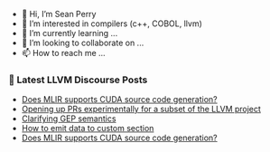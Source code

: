 - 👋 Hi, I’m Sean Perry
- 👀 I’m interested in compilers (c++, COBOL, llvm)
- 🌱 I’m currently learning ...
- 💞️ I’m looking to collaborate on ...
- 📫 How to reach me ...

<!---
s66perry/s66perry is a ✨ special ✨ repository because its `README.md` (this file) appears on your GitHub profile.
You can click the Preview link to take a look at your changes.
--->
### 📕 Latest LLVM Discourse Posts

<!-- DISCOURSE-LLVM:START -->
- [Does MLIR supports CUDA source code generation?](https://discourse.llvm.org/t/does-mlir-supports-cuda-source-code-generation/70418#post_2)
- [Opening up PRs experimentally for a subset of the LLVM project](https://discourse.llvm.org/t/opening-up-prs-experimentally-for-a-subset-of-the-llvm-project/70375#post_11)
- [Clarifying GEP semantics](https://discourse.llvm.org/t/clarifying-gep-semantics/70415#post_3)
- [How to emit data to custom section](https://discourse.llvm.org/t/how-to-emit-data-to-custom-section/70417#post_3)
- [Does MLIR supports CUDA source code generation?](https://discourse.llvm.org/t/does-mlir-supports-cuda-source-code-generation/70418#post_1)
<!-- DISCOURSE-LLVM:END -->
